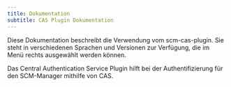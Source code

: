 ```yaml
---
title: Dokumentation
subtitle: CAS Plugin Dokumentation
---
```

Diese Dokumentation beschreibt die Verwendung vom scm-cas-plugin. Sie steht in verschiedenen Sprachen und Versionen zur Verfügung, die im Menü rechts ausgewählt werden können.

Das Central Authentication Service Plugin hilft bei der Authentifizierung für den SCM-Manager mithilfe von CAS.
